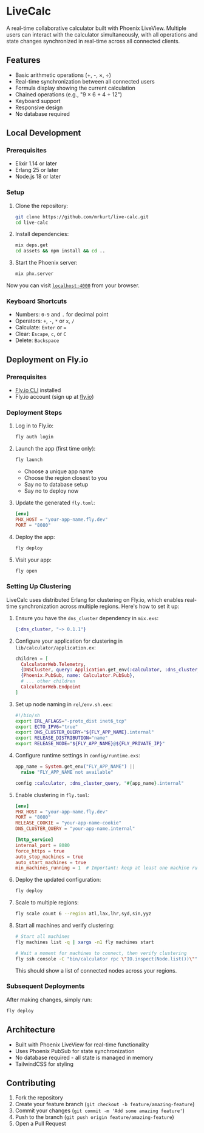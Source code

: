 # LiveCalc

A real-time collaborative calculator built with Phoenix LiveView. Multiple users can interact with the calculator simultaneously, with all operations and state changes synchronized in real-time across all connected clients.

## Features

- Basic arithmetic operations (+, -, ×, ÷)
- Real-time synchronization between all connected users
- Formula display showing the current calculation
- Chained operations (e.g., "9 × 6 + 4 ÷ 12")
- Keyboard support
- Responsive design
- No database required

## Local Development

### Prerequisites

- Elixir 1.14 or later
- Erlang 25 or later
- Node.js 18 or later

### Setup

1. Clone the repository:
   ```bash
   git clone https://github.com/mrkurt/live-calc.git
   cd live-calc
   ```

2. Install dependencies:
   ```bash
   mix deps.get
   cd assets && npm install && cd ..
   ```

3. Start the Phoenix server:
   ```bash
   mix phx.server
   ```

Now you can visit [`localhost:4000`](http://localhost:4000) from your browser.

### Keyboard Shortcuts

- Numbers: `0-9` and `.` for decimal point
- Operators: `+`, `-`, `*` or `x`, `/`
- Calculate: `Enter` or `=`
- Clear: `Escape`, `c`, or `C`
- Delete: `Backspace`

## Deployment on Fly.io

### Prerequisites

- [Fly.io CLI](https://fly.io/docs/hands-on/install-flyctl/) installed
- Fly.io account (sign up at [fly.io](https://fly.io))

### Deployment Steps

1. Log in to Fly.io:
   ```bash
   fly auth login
   ```

2. Launch the app (first time only):
   ```bash
   fly launch
   ```
   - Choose a unique app name
   - Choose the region closest to you
   - Say no to database setup
   - Say no to deploy now

3. Update the generated `fly.toml`:
   ```toml
   [env]
   PHX_HOST = "your-app-name.fly.dev"
   PORT = "8080"
   ```

4. Deploy the app:
   ```bash
   fly deploy
   ```

5. Visit your app:
   ```bash
   fly open
   ```

### Setting Up Clustering

LiveCalc uses distributed Erlang for clustering on Fly.io, which enables real-time synchronization across multiple regions. Here's how to set it up:

1. Ensure you have the `dns_cluster` dependency in `mix.exs`:
   ```elixir
   {:dns_cluster, "~> 0.1.1"}
   ```

2. Configure your application for clustering in `lib/calculator/application.ex`:
   ```elixir
   children = [
     CalculatorWeb.Telemetry,
     {DNSCluster, query: Application.get_env(:calculator, :dns_cluster_query) || :ignore},
     {Phoenix.PubSub, name: Calculator.PubSub},
     # ... other children
     CalculatorWeb.Endpoint
   ]
   ```

3. Set up node naming in `rel/env.sh.eex`:
   ```bash
   #!/bin/sh
   export ERL_AFLAGS="-proto_dist inet6_tcp"
   export ECTO_IPV6="true"
   export DNS_CLUSTER_QUERY="${FLY_APP_NAME}.internal"
   export RELEASE_DISTRIBUTION="name"
   export RELEASE_NODE="${FLY_APP_NAME}@${FLY_PRIVATE_IP}"
   ```

4. Configure runtime settings in `config/runtime.exs`:
   ```elixir
   app_name = System.get_env("FLY_APP_NAME") ||
     raise "FLY_APP_NAME not available"

   config :calculator, :dns_cluster_query, "#{app_name}.internal"
   ```

5. Enable clustering in `fly.toml`:
   ```toml
   [env]
   PHX_HOST = "your-app-name.fly.dev"
   PORT = "8080"
   RELEASE_COOKIE = "your-app-name-cookie"
   DNS_CLUSTER_QUERY = "your-app-name.internal"

   [http_service]
   internal_port = 8080
   force_https = true
   auto_stop_machines = true
   auto_start_machines = true
   min_machines_running = 1  # Important: keep at least one machine running
   ```

6. Deploy the updated configuration:
   ```bash
   fly deploy
   ```

7. Scale to multiple regions:
   ```bash
   fly scale count 6 --region atl,lax,lhr,syd,sin,yyz
   ```

8. Start all machines and verify clustering:
   ```bash
   # Start all machines
   fly machines list -q | xargs -n1 fly machines start

   # Wait a moment for machines to connect, then verify clustering
   fly ssh console -C "bin/calculator rpc \"IO.inspect(Node.list())\""
   ```
   This should show a list of connected nodes across your regions.

### Subsequent Deployments

After making changes, simply run:
```bash
fly deploy
```

## Architecture

- Built with Phoenix LiveView for real-time functionality
- Uses Phoenix PubSub for state synchronization
- No database required - all state is managed in memory
- TailwindCSS for styling

## Contributing

1. Fork the repository
2. Create your feature branch (`git checkout -b feature/amazing-feature`)
3. Commit your changes (`git commit -m 'Add some amazing feature'`)
4. Push to the branch (`git push origin feature/amazing-feature`)
5. Open a Pull Request